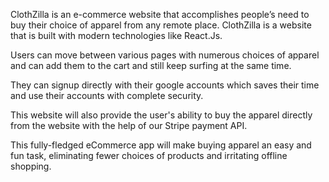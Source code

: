 ClothZilla is an e-commerce website that accomplishes people’s need to buy their choice of apparel from any remote place. ClothZilla is a website that is built with modern technologies like React.Js.

Users can move between various pages with numerous choices of apparel and can add them to the cart and still keep surfing at the same time.

They can signup directly with their google accounts which saves their time and use their accounts with complete security. 

This website will also provide the user's ability to buy the apparel directly from the website with the help of our Stripe payment API.

This fully-fledged eCommerce app will make buying apparel an easy and fun task, eliminating fewer choices of products and irritating offline shopping.

